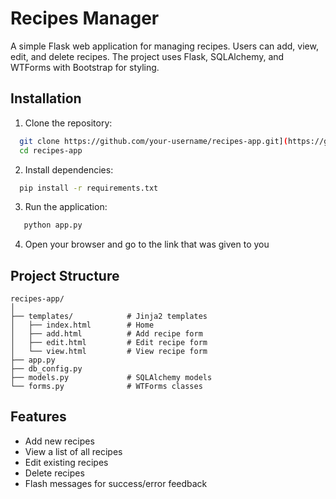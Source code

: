 # Recipes Manager

A simple Flask web application for managing recipes.
Users can add, view, edit, and delete recipes. The project uses Flask, SQLAlchemy, and WTForms with Bootstrap for styling.



## Installation

1. Clone the repository:

```bash
  git clone https://github.com/your-username/recipes-app.git](https://github.com/namur1408/Recipes-Manager
  cd recipes-app
```
2. Install dependencies:
```bash
  pip install -r requirements.txt
``` 
3. Run the application:
```bash
   python app.py
``` 
4. Open your browser and go to the link that was given to you
## Project Structure
```text
recipes-app/
│
├── templates/            # Jinja2 templates
│   ├── index.html        # Home 
│   ├── add.html          # Add recipe form
│   ├── edit.html         # Edit recipe form
│   └── view.html         # View recipe form
├── app.py                
├── db_config.py          
├── models.py             # SQLAlchemy models
└── forms.py              # WTForms classes
```
## Features

- Add new recipes
- View a list of all recipes
- Edit existing recipes
- Delete recipes
- Flash messages for success/error feedback

